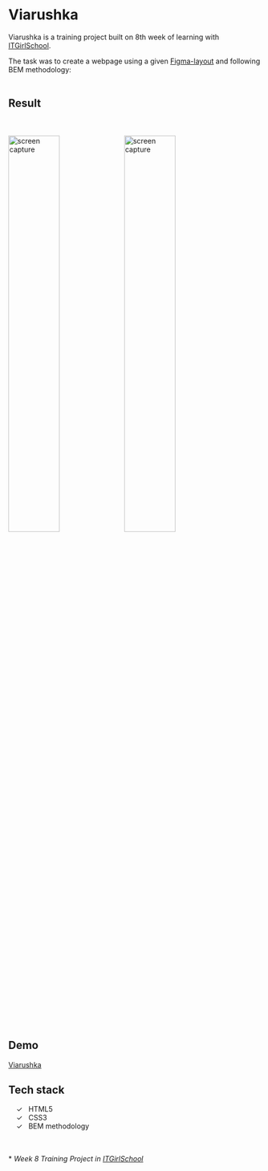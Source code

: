 # Viarushka

Viarushka is a training project built on 8th week of learning with [ITGirlSchool].

The task was to create a webpage using a given [Figma-layout] and following BEM methodology:
<br><br>

## Result

<br><br>
<img width="45%" alt="screen capture" src="../main/assets/images/captureweb.jpeg">
<img width="45%" alt="screen capture" src="../main/assets/images/capturefeatures.jpeg">
<br><br>

## Demo
[Viarushka]

## Tech stack

&nbsp;&nbsp;&nbsp;&nbsp;&check;&nbsp;&nbsp; HTML5<br>
&nbsp;&nbsp;&nbsp;&nbsp;&check;&nbsp;&nbsp; CSS3<br>
&nbsp;&nbsp;&nbsp;&nbsp;&check;&nbsp;&nbsp; BEM methodology<br>

<br><br> 
\* _Week 8 Training Project in [ITGirlSchool]_ 
  

   [ITGirlSchool]: <https://itgirlschool.com/en>
   [Figma-layout]: <https://www.figma.com/file/Furcf4cCqnxLTrNDjykGtg/VR_Colors>
   [Viarushka]: <https://alenagm.github.io/Viarushka/>
